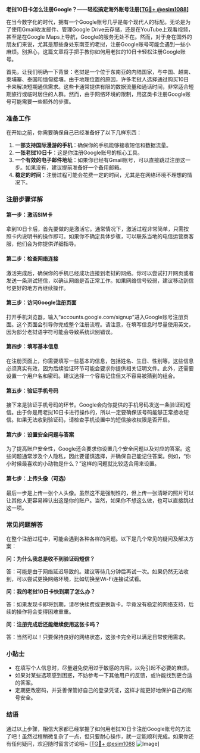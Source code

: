 **老挝10日卡怎么注册Google？——轻松搞定海外账号注册[[TG💪+ @esim1088](https://t.me/s/esim1088)]**

在当今数字化的时代，拥有一个Google账号几乎是每个现代人的标配。无论是为了使用Gmail收发邮件、管理Google Drive云存储，还是在YouTube上观看视频，甚至是在Google Maps上导航，Google的服务无处不在。然而，对于身在国外的朋友们来说，尤其是那些身处东南亚的老挝，注册Google账号可能会遇到一些小麻烦。别担心，这篇文章将手把手教你如何用老挝的10日卡轻松注册Google账号。

首先，让我们明确一下背景：老挝是一个位于东南亚的内陆国家，与中国、越南、柬埔寨、泰国和缅甸接壤。由于地理位置的原因，许多老挝人选择通过购买10日卡来解决短期通信需求。这些卡通常提供有限的数据流量和通话时间，非常适合短期旅行或临时居住的人群。然而，由于网络环境的限制，用这类卡注册Google账号可能需要一些额外的步骤。

### 准备工作

在开始之前，你需要确保自己已经准备好了以下几样东西：

1. **一部支持国际漫游的手机**：确保你的手机能够接收短信和数据流量。
2. **一张老挝10日卡**：这是你注册Google账号的核心工具。
3. **一个有效的电子邮件地址**：如果你已经有Gmail账号，可以直接跳过注册这一步。如果没有，建议提前准备好一个备用邮箱。
4. **稳定的时间**：注册过程可能会花费一定的时间，尤其是在网络环境不理想的情况下。

### 注册步骤详解

#### 第一步：激活SIM卡

拿到10日卡后，首先要做的是激活它。通常情况下，激活过程非常简单，只需按照卡内说明书的操作即可。如果你不确定具体步骤，可以联系当地的电信运营商客服，他们会为你提供详细指导。

#### 第二步：检查网络连接

激活完成后，确保你的手机已经成功连接到老挝的网络。你可以尝试打开网页或者发送一条测试短信，以确认网络是否正常工作。如果网络信号较弱，建议移动到信号更好的地方再继续操作。

#### 第三步：访问Google注册页面

打开手机浏览器，输入“accounts.google.com/signup”进入Google账号注册页面。这个页面会引导你完成整个注册流程。请注意，在填写信息时尽量使用英文，因为部分老挝语字符可能会导致系统识别错误。

#### 第四步：填写基本信息

在注册页面上，你需要填写一些基本的信息，包括姓名、生日、性别等。这些信息必须真实有效，因为后续验证环节可能会要求你提供相关证明文件。此外，还需要设置一个用户名和密码。建议选择一个容易记住但又不容易被猜到的组合。

#### 第五步：验证手机号码

接下来是验证手机号码的环节。Google会向你提供的手机号码发送一条验证码短信。由于你是用老挝10日卡进行操作的，所以一定要确保该号码能够正常接收短信。如果无法收到验证码，请检查手机设置中的短信接收权限是否开启。

#### 第六步：设置安全问题与答案

为了提高账户安全性，Google还会要求你设置几个安全问题以及对应的答案。这些问题通常涉及个人隐私，因此要谨慎选择，并确保自己能记住答案。例如，“你小时候最喜欢的小动物是什么？”这样的问题就比较适合用来设置。

#### 第七步：上传头像（可选）

最后一步是上传一张个人头像。虽然这不是强制性的，但上传一张清晰的照片可以让其他人更容易辨认出这是你的账户。当然，如果你不想这么做，也可以直接跳过这一项。

### 常见问题解答

在整个注册过程中，可能会遇到各种各样的问题。以下是几个常见的疑问及解决方案：

**问：为什么我总是收不到验证码短信？**

答：可能是由于网络延迟导致的。建议等待几分钟后再试一次。如果仍然无法收到，可以尝试更换网络环境，比如切换至Wi-Fi连接试试看。

**问：我的老挝10日卡快到期了怎么办？**

答：如果发现卡即将到期，请尽快续费或更换新卡。毕竟没有稳定的网络支持，后续的操作将会变得困难重重。

**问：注册完成后还能继续使用这张卡吗？**

答：当然可以！只要保持良好的网络状态，这张卡完全可以满足日常使用需求。

### 小贴士

- 在填写个人信息时，尽量避免使用过于敏感的内容，以免引起不必要的麻烦。
- 如果对某些选项感到困惑，不妨参考一下其他用户的反馈，或许能找到更合适的答案。
- 定期更改密码，并妥善保管好自己的登录凭证，这样才能更好地保护自己的账号安全。

### 结语

通过以上步骤，相信大家都已经掌握了如何用老挝10日卡注册Google账号的方法了吧！虽然过程稍微复杂了一点，但只要耐心操作，就一定能顺利完成。如果你还有任何疑问，欢迎随时留言讨论哦~ [[TG💪+ @esim1088](https://t.me/s/esim1088) ![Image](https://i.postimg.cc/4NQfJmqS/Snipaste-2025-05-13-00-14-12.png)]